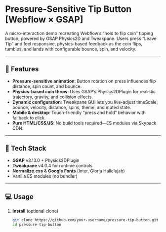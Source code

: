 # Pressure-Sensitive Tip Button [Webflow × GSAP]

A micro-interaction demo recreating Webflow’s “hold to flip coin” tipping button, powered by GSAP Physics2D and Tweakpane. Users press “Leave Tip” and feel responsive, physics-based feedback as the coin flips, tumbles, and lands with configurable bounce, spin, and velocity.

---

## 🚀 Features  
- **Pressure-sensitive animation**: Button rotation on press influences flip distance, spin count, and bounce.  
- **Physics-based coin throw**: Uses GSAP’s Physics2DPlugin for realistic trajectory, gravity, and collision effects.  
- **Dynamic configuration**: Tweakpane GUI lets you live-adjust timeScale, bounce, velocity, distance, spins, theme, and muted state.  
- **Mobile & desktop**: Touch-friendly “press and hold” behavior with fallback to click.  
- **Pure HTML/CSS/JS**: No build tools required—ES modules via Skypack CDN.  

---

## 🔨 Tech Stack  
- **GSAP** v3.13.0 + Physics2DPlugin  
- **Tweakpane** v4.0.4 for runtime controls  
- **Normalize.css** & **Google Fonts** (Inter, Gloria Hallelujah)  
- Vanilla ES modules (no bundler)  

---

## 💻 Usage  

1. **Install** (optional clone)  
   ```bash
   git clone https://github.com/your-username/pressure-tip-button.git
   cd pressure-tip-button
